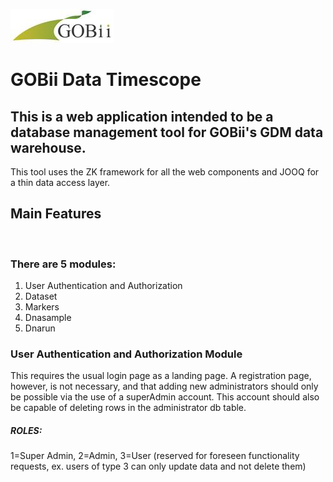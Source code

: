 
![gobiiproject.org](WebContent/imgs/gobiilogo.png)

# GOBii Data Timescope

## This is a web application intended to be a database management tool for GOBii's GDM data warehouse. 

This tool uses the ZK framework for all the web components and JOOQ for a thin data access layer.


## Main Features
 

### There are 5 modules:

1. User Authentication and Authorization
2. Dataset
3. Markers
4. Dnasample
5. Dnarun

### User Authentication and Authorization Module

This requires the usual login page as a landing page. A registration page, however, is not necessary, and that adding new administrators should only be possible via the use of a superAdmin account. This account should also be capable of deleting rows in the administrator db table.

##### ROLES:

1=Super Admin, 2=Admin, 3=User (reserved for foreseen functionality requests, ex. users of type 3 can only update data and not delete them)